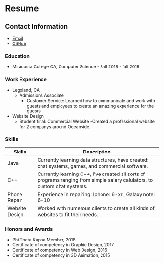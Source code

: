 # Resume

## Contact Information
- [Email](legoman29@live.com;)
- [GitHub](https://github.com/NickBProgramming)

### Education
+ Miracosta College CA, Computer Science - Fall 2018 - fall 2019

### Work Experience
+ Legoland, CA
  - Admissions Associate
    * Customer Service: Learned how to communicate and work with guests and employees to create an amazing experience for the guests
+ Website Design
  - Student final: Commercial Website
    -Created a professional website for 2 companys around Oceanside.
    
### Skills
| Skills | Description |
| ------ | ----------- |
| Java   | Currently learning data structures, have created: chat systems, games, and commercial software.|
| C++    | Currently learning C++, I've created all sorts of programs ranging from simple salary calulators, to custom chat systems. |
| Phone Repair | Experience in repairing: Iphone: 6-xr , Galaxy note: 6-10 |
| Website Design | Worked with numerous clients to create all kinds of websites to fit their needs. |

### Honors and Awards
- Phi Theta Kappa Member, 2018
- Certificate of competency in Graphic Design, 2017
- Certificate of competency in Web Design, 2016
- Certificate of competency in 3D Animation, 2015
